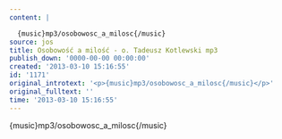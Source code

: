 ```yaml
---
content: |

  {music}mp3/osobowosc_a_milosc{/music}
source: jos
title: Osobowość a milość - o. Tadeusz Kotlewski mp3
publish_down: '0000-00-00 00:00:00'
created: '2013-03-10 15:16:55'
id: '1171'
original_introtext: '<p>{music}mp3/osobowosc_a_milosc{/music}</p>'
original_fulltext: ''
time: '2013-03-10 15:16:55'
---
```

{music}mp3/osobowosc_a_milosc{/music}


<!--{{json:{"created_date":"2013-03-10 15:16:55","publish_down":"0000-00-00 00:00:00","id":"1171"}}}-->